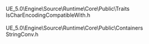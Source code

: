 UE_5.0\Engine\Source\Runtime\Core\Public\Traits
<br />
IsCharEncodingCompatibleWith.h
<br />
<br />
UE_5.0\Engine\Source\Runtime\Core\Public\Containers
<br />
StringConv.h
